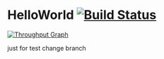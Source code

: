 # HelloWorld [![Build Status](https://travis-ci.org/raozhiming/HelloWorld.svg?branch=master)](https://travis-ci.org/raozhiming/HelloWorld)

 [![Throughput Graph](https://graphs.waffle.io/elastos/Elastos.NET.Carrier.Native.SDK/throughput.svg)](https://waffle.io/elastos/Elastos.NET.Carrier.Native.SDK/metrics/throughput) 

just for test
change
branch
